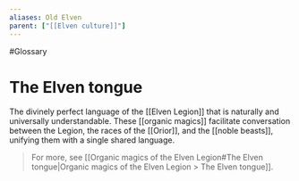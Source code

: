 ```yaml
---
aliases: Old Elven
parent: ["[[Elven culture]]"]
---
```

#Glossary 
# The Elven tongue

The divinely perfect language of the [[Elven Legion]] that is naturally and universally understandable. These [[organic magics]] facilitate conversation between the Legion, the races of the [[Orior]], and the [[noble beasts]], unifying them with a single shared language.

> For more, see [[Organic magics of the Elven Legion#The Elven tongue|Organic magics of the Elven Legion > The Elven tongue]].